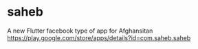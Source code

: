 # saheb

A new Flutter facebook type of app for Afghansitan
https://play.google.com/store/apps/details?id=com.saheb.saheb 

